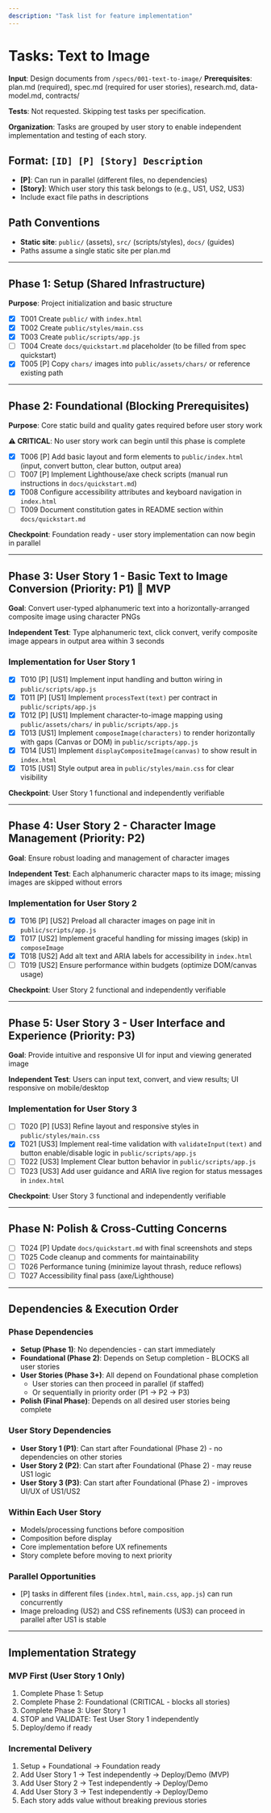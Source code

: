 ```yaml
---
description: "Task list for feature implementation"
---
```


# Tasks: Text to Image

**Input**: Design documents from `/specs/001-text-to-image/`
**Prerequisites**: plan.md (required), spec.md (required for user stories), research.md, data-model.md, contracts/

**Tests**: Not requested. Skipping test tasks per specification.

**Organization**: Tasks are grouped by user story to enable independent implementation and testing of each story.

## Format: `[ID] [P] [Story] Description`
- **[P]**: Can run in parallel (different files, no dependencies)
- **[Story]**: Which user story this task belongs to (e.g., US1, US2, US3)
- Include exact file paths in descriptions

## Path Conventions
- **Static site**: `public/` (assets), `src/` (scripts/styles), `docs/` (guides)
- Paths assume a single static site per plan.md

---

## Phase 1: Setup (Shared Infrastructure)

**Purpose**: Project initialization and basic structure

- [x] T001 Create `public/` with `index.html`
- [x] T002 Create `public/styles/main.css`
- [x] T003 Create `public/scripts/app.js`
- [ ] T004 Create `docs/quickstart.md` placeholder (to be filled from spec quickstart)
- [x] T005 [P] Copy `chars/` images into `public/assets/chars/` or reference existing path

---

## Phase 2: Foundational (Blocking Prerequisites)

**Purpose**: Core static build and quality gates required before user story work

**⚠️ CRITICAL**: No user story work can begin until this phase is complete

- [x] T006 [P] Add basic layout and form elements to `public/index.html` (input, convert button, clear button, output area)
- [ ] T007 [P] Implement Lighthouse/axe check scripts (manual run instructions in `docs/quickstart.md`)
- [x] T008 Configure accessibility attributes and keyboard navigation in `index.html`
- [ ] T009 Document constitution gates in README section within `docs/quickstart.md`

**Checkpoint**: Foundation ready - user story implementation can now begin in parallel

---

## Phase 3: User Story 1 - Basic Text to Image Conversion (Priority: P1) 🎯 MVP

**Goal**: Convert user-typed alphanumeric text into a horizontally-arranged composite image using character PNGs

**Independent Test**: Type alphanumeric text, click convert, verify composite image appears in output area within 3 seconds

### Implementation for User Story 1

- [x] T010 [P] [US1] Implement input handling and button wiring in `public/scripts/app.js`
- [x] T011 [P] [US1] Implement `processText(text)` per contract in `public/scripts/app.js`
- [x] T012 [P] [US1] Implement character-to-image mapping using `public/assets/chars/` in `public/scripts/app.js`
- [x] T013 [US1] Implement `composeImage(characters)` to render horizontally with gaps (Canvas or DOM) in `public/scripts/app.js`
- [x] T014 [US1] Implement `displayCompositeImage(canvas)` to show result in `index.html`
- [x] T015 [US1] Style output area in `public/styles/main.css` for clear visibility

**Checkpoint**: User Story 1 functional and independently verifiable

---

## Phase 4: User Story 2 - Character Image Management (Priority: P2)

**Goal**: Ensure robust loading and management of character images

**Independent Test**: Each alphanumeric character maps to its image; missing images are skipped without errors

### Implementation for User Story 2

- [x] T016 [P] [US2] Preload all character images on page init in `public/scripts/app.js`
- [x] T017 [US2] Implement graceful handling for missing images (skip) in `composeImage`
- [x] T018 [US2] Add alt text and ARIA labels for accessibility in `index.html`
- [ ] T019 [US2] Ensure performance within budgets (optimize DOM/canvas usage)

**Checkpoint**: User Story 2 functional and independently verifiable

---

## Phase 5: User Story 3 - User Interface and Experience (Priority: P3)

**Goal**: Provide intuitive and responsive UI for input and viewing generated image

**Independent Test**: Users can input text, convert, and view results; UI responsive on mobile/desktop

### Implementation for User Story 3

- [ ] T020 [P] [US3] Refine layout and responsive styles in `public/styles/main.css`
- [x] T021 [US3] Implement real-time validation with `validateInput(text)` and button enable/disable logic in `public/scripts/app.js`
- [ ] T022 [US3] Implement Clear button behavior in `public/scripts/app.js`
- [ ] T023 [US3] Add user guidance and ARIA live region for status messages in `index.html`

**Checkpoint**: User Story 3 functional and independently verifiable

---

## Phase N: Polish & Cross-Cutting Concerns

- [ ] T024 [P] Update `docs/quickstart.md` with final screenshots and steps
- [ ] T025 Code cleanup and comments for maintainability
- [ ] T026 Performance tuning (minimize layout thrash, reduce reflows)
- [ ] T027 Accessibility final pass (axe/Lighthouse)

---

## Dependencies & Execution Order

### Phase Dependencies

- **Setup (Phase 1)**: No dependencies - can start immediately
- **Foundational (Phase 2)**: Depends on Setup completion - BLOCKS all user stories
- **User Stories (Phase 3+)**: All depend on Foundational phase completion
  - User stories can then proceed in parallel (if staffed)
  - Or sequentially in priority order (P1 → P2 → P3)
- **Polish (Final Phase)**: Depends on all desired user stories being complete

### User Story Dependencies

- **User Story 1 (P1)**: Can start after Foundational (Phase 2) - no dependencies on other stories
- **User Story 2 (P2)**: Can start after Foundational (Phase 2) - may reuse US1 logic
- **User Story 3 (P3)**: Can start after Foundational (Phase 2) - improves UI/UX of US1/US2

### Within Each User Story

- Models/processing functions before composition
- Composition before display
- Core implementation before UX refinements
- Story complete before moving to next priority

### Parallel Opportunities

- [P] tasks in different files (`index.html`, `main.css`, `app.js`) can run concurrently
- Image preloading (US2) and CSS refinements (US3) can proceed in parallel after US1 is stable

---

## Implementation Strategy

### MVP First (User Story 1 Only)
1. Complete Phase 1: Setup
2. Complete Phase 2: Foundational (CRITICAL - blocks all stories)
3. Complete Phase 3: User Story 1
4. STOP and VALIDATE: Test User Story 1 independently
5. Deploy/demo if ready

### Incremental Delivery
1. Setup + Foundational → Foundation ready
2. Add User Story 1 → Test independently → Deploy/Demo (MVP)
3. Add User Story 2 → Test independently → Deploy/Demo
4. Add User Story 3 → Test independently → Deploy/Demo
5. Each story adds value without breaking previous stories


